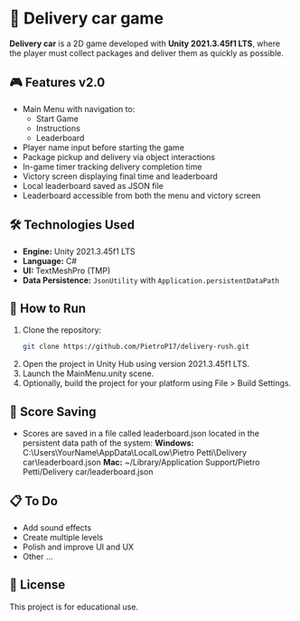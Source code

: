 # 🚚 Delivery car game
**Delivery car** is a 2D game developed with **Unity 2021.3.45f1 LTS**, where the player must collect packages and deliver them as quickly as possible.

## 🎮 Features v2.0
- Main Menu with navigation to:
  - Start Game
  - Instructions
  - Leaderboard
- Player name input before starting the game
- Package pickup and delivery via object interactions
- In-game timer tracking delivery completion time
- Victory screen displaying final time and leaderboard
- Local leaderboard saved as JSON file
- Leaderboard accessible from both the menu and victory screen

## 🛠️ Technologies Used
- **Engine:** Unity 2021.3.45f1 LTS
- **Language:** C#
- **UI:** TextMeshPro (TMP)
- **Data Persistence:** `JsonUtility` with `Application.persistentDataPath`

## 🚀 How to Run
1. Clone the repository:
   ```bash
   git clone https://github.com/PietroP17/delivery-rush.git
2. Open the project in Unity Hub using version 2021.3.45f1 LTS.
3. Launch the MainMenu.unity scene.
4. Optionally, build the project for your platform using File > Build Settings.

## 💾 Score Saving
- Scores are saved in a file called leaderboard.json located in the persistent data path of the system:
**Windows:** C:\Users\YourName\AppData\LocalLow\Pietro Petti\Delivery car\leaderboard.json
**Mac:** ~/Library/Application Support/Pietro Petti/Delivery car/leaderboard.json

## 📋 To Do
- Add sound effects
- Create multiple levels
- Polish and improve UI and UX
- Other ...

## 🧾 License
This project is for educational use.

